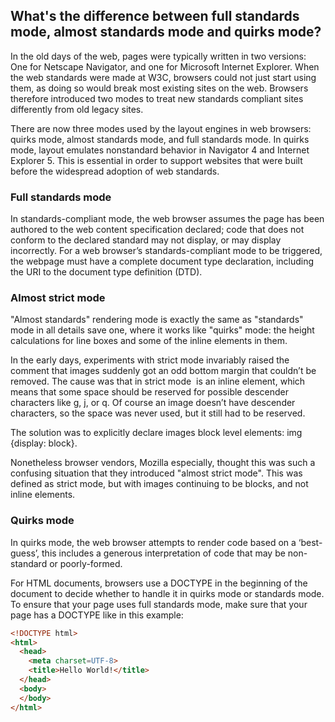 ## What's the difference between full standards mode, almost standards mode and quirks mode?

In the old days of the web, pages were typically written in two versions: One for Netscape Navigator, and one for Microsoft Internet Explorer. When the web standards were made at W3C, browsers could not just start using them, as doing so would break most existing sites on the web. Browsers therefore introduced two modes to treat new standards compliant sites differently from old legacy sites.

There are now three modes used by the layout engines in web browsers: quirks mode, almost standards mode, and full standards mode. In quirks mode, layout emulates nonstandard behavior in Navigator 4 and Internet Explorer 5. This is essential in order to support websites that were built before the widespread adoption of web standards.

### Full standards mode

In standards-compliant mode, the web browser assumes the page has been authored to the web content specification declared; code that does not conform to the declared standard may not display, or may display incorrectly.
For a web browser’s standards-compliant mode to be triggered, the webpage must have a complete document type declaration, including the URI to the document type definition (DTD).

### Almost strict mode

"Almost standards" rendering mode is exactly the same as "standards" mode in all details save one, where it works like "quirks" mode: the height calculations for line boxes and some of the inline elements in them.

In the early days, experiments with strict mode invariably raised the comment that images suddenly got an odd bottom margin that couldn’t be removed. The cause was that in strict mode <img /> is an inline element, which means that some space should be reserved for possible descender characters like g, j, or q. Of course an image doesn’t have descender characters, so the space was never used, but it still had to be reserved.

The solution was to explicitly declare images block level elements: img {display: block}.

Nonetheless browser vendors, Mozilla especially, thought this was such a confusing situation that they introduced "almost strict mode". This was defined as strict mode, but with images continuing to be blocks, and not inline elements.

### Quirks mode

In quirks mode, the web browser attempts to render code based on a ‘best-guess’, this includes a generous interpretation of code that may be non-standard or poorly-formed.

For HTML documents, browsers use a DOCTYPE in the beginning of the document to decide whether to handle it in quirks mode or standards mode. To ensure that your page uses full standards mode, make sure that your page has a DOCTYPE like in this example:

```html
<!DOCTYPE html>
<html>
  <head>
    <meta charset=UTF-8>
    <title>Hello World!</title>
  </head>
  <body>
  </body>
</html>
```
